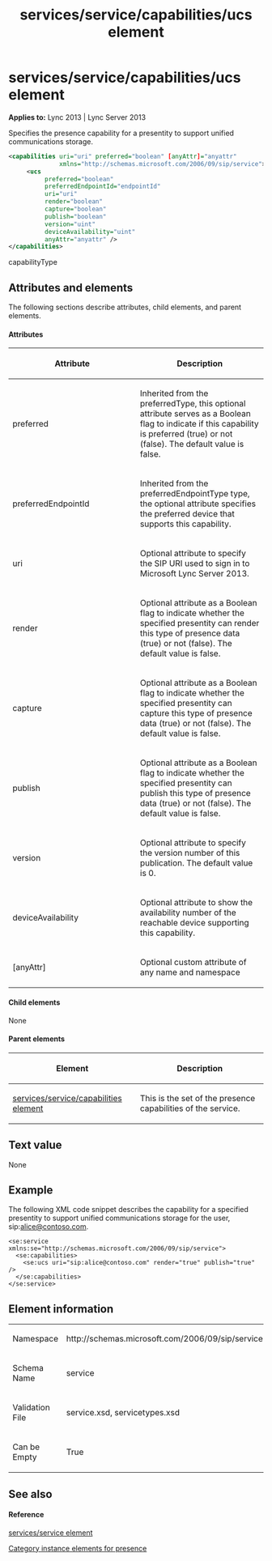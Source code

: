 ﻿---
title: services/service/capabilities/ucs element
TOCTitle: services/service/capabilities/ucs element
ms:assetid: a3dfca02-02c5-4fb2-942f-467d935f5d87
ms:mtpsurl: https://msdn.microsoft.com/library/Dn454798(v=office.15)
ms:contentKeyID: 57093856
ms.date: 07/24/2014
mtps_version: v=office.15
dev_langs:
- xml
---

# services/service/capabilities/ucs element


**Applies to:** Lync 2013 | Lync Server 2013

Specifies the presence capability for a presentity to support unified communications storage.

```xml
<capabilities uri="uri" preferred="boolean" [anyAttr]="anyattr" 
              xmlns="http://schemas.microsoft.com/2006/09/sip/service">
     <ucs 
          preferred="boolean" 
          preferredEndpointId="endpointId"
          uri="uri" 
          render="boolean" 
          capture="boolean" 
          publish="boolean"
          version="uint" 
          deviceAvailability="uint" 
          anyAttr="anyattr" />
</capabilities>
```

capabilityType

## Attributes and elements

The following sections describe attributes, child elements, and parent elements.

#### Attributes

<table>
<colgroup>
<col style="width: 50%" />
<col style="width: 50%" />
</colgroup>
<thead>
<tr class="header">
<th><p>Attribute</p></th>
<th><p>Description</p></th>
</tr>
</thead>
<tbody>
<tr class="odd">
<td><p>preferred</p></td>
<td><p>Inherited from the preferredType, this optional attribute serves as a Boolean flag to indicate if this capability is preferred (true) or not (false). The default value is false.</p></td>
</tr>
<tr class="even">
<td><p>preferredEndpointId</p></td>
<td><p>Inherited from the preferredEndpointType type, the optional attribute specifies the preferred device that supports this capability.</p></td>
</tr>
<tr class="odd">
<td><p>uri</p></td>
<td><p>Optional attribute to specify the SIP URI used to sign in to Microsoft Lync Server 2013.</p></td>
</tr>
<tr class="even">
<td><p>render</p></td>
<td><p>Optional attribute as a Boolean flag to indicate whether the specified presentity can render this type of presence data (true) or not (false). The default value is false.</p></td>
</tr>
<tr class="odd">
<td><p>capture</p></td>
<td><p>Optional attribute as a Boolean flag to indicate whether the specified presentity can capture this type of presence data (true) or not (false). The default value is false.</p></td>
</tr>
<tr class="even">
<td><p>publish</p></td>
<td><p>Optional attribute as a Boolean flag to indicate whether the specified presentity can publish this type of presence data (true) or not (false). The default value is false.</p></td>
</tr>
<tr class="odd">
<td><p>version</p></td>
<td><p>Optional attribute to specify the version number of this publication. The default value is 0.</p></td>
</tr>
<tr class="even">
<td><p>deviceAvailability</p></td>
<td><p>Optional attribute to show the availability number of the reachable device supporting this capability.</p></td>
</tr>
<tr class="odd">
<td><p>[anyAttr]</p></td>
<td><p>Optional custom attribute of any name and namespace</p></td>
</tr>
</tbody>
</table>


#### Child elements

None

#### Parent elements

<table>
<colgroup>
<col style="width: 50%" />
<col style="width: 50%" />
</colgroup>
<thead>
<tr class="header">
<th><p>Element</p></th>
<th><p>Description</p></th>
</tr>
</thead>
<tbody>
<tr class="odd">
<td><p><a href="services-service-capabilities-element.md">services/service/capabilities element</a></p></td>
<td><p>This is the set of the presence capabilities of the service.</p></td>
</tr>
</tbody>
</table>


## Text value

None

## Example

The following XML code snippet describes the capability for a specified presentity to support unified communications storage for the user, sip:alice@contoso.com.

    <se:service xmlns:se="http://schemas.microsoft.com/2006/09/sip/service">
      <se:capabilities>
        <se:ucs uri="sip:alice@contoso.com" render="true" publish="true" />
      </se:capabilities>
    </se:service>

## Element information

<table>
<colgroup>
<col style="width: 50%" />
<col style="width: 50%" />
</colgroup>
<tbody>
<tr class="odd">
<td><p>Namespace</p></td>
<td><p>http://schemas.microsoft.com/2006/09/sip/service</p></td>
</tr>
<tr class="even">
<td><p>Schema Name</p></td>
<td><p>service</p></td>
</tr>
<tr class="odd">
<td><p>Validation File</p></td>
<td><p>service.xsd, servicetypes.xsd</p></td>
</tr>
<tr class="even">
<td><p>Can be Empty</p></td>
<td><p>True</p></td>
</tr>
</tbody>
</table>


## See also

#### Reference

[services/service element](services-service-element.md)

[Category instance elements for presence](category-instance-elements-for-presence.md)

